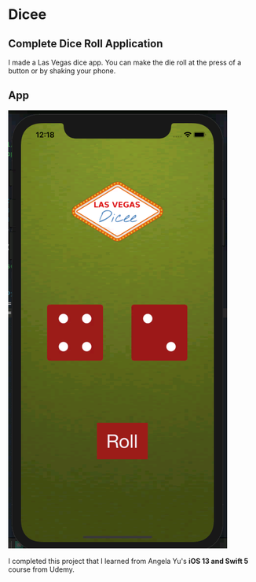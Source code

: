 # Dicee

## Complete Dice Roll Application

I made a Las Vegas dice app. You can make the die roll at the press of a button or by shaking your phone.

## App
![Dice2](/Dicee-iOS13/2.png)

I completed this project that I learned from Angela Yu's <b>iOS 13 and Swift 5</b> course from Udemy.
